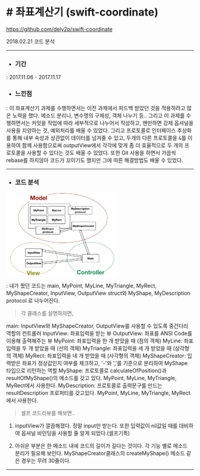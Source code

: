 # # 좌표계산기 (swift-coordinate)
https://github.com/dely2p/swift-coordinate

  2018.02.21 코드 분석

---

- ### 기간
 : 2017.11.06 - 2017.11.17
- ### 느낀점
 : 이 좌표계산기 과제를 수행하면서는 이전 과제에서 피드백 받았던 것을 적용하려고 많은 노력을 했다. 메소드 분리나, 변수명의 구체성, 객체 나누기 등.. 그리고 이 과제를 수행하면서는 커밋을 작업에 따라 세부적으로 나누어서 작성하고, 왠만하면 강제 옵셔널을 사용을 지양하는 것, 예외처리를 배울 수 있었다. 그리고 프로토콜로 인터페이스 추상화를 통해 내부 속성과 상관없이 데이터를 넘겨줄 수 있고, 두개의 다른 프로토콜을 `&`를 이용하여 함께 사용함으로써 outputView에서 각각에 맞게 좀 더 효율적으로 두 개의 프로토콜을 사용할 수 있다는 것도 배울 수 있었다.
  또한 Git 사용을 하면서 가끔씩 rebase를 하지않아 코드가 꼬이기도 했지만 그에 따른 해결방법도 배울 수 있었다.

---

- ### 코드 분석

<img src="./img/Coordinate.png" width="60%" height="60%" align="center">

: 내가 짰던 코드는 main, MyPoint, MyLine, MyTriangle, MyRect, MyShapeCreator, InputView, OutputView struct와 MyShape, MyDescription protocol 로 나누어진다.


 > 각 클래스를 설명하자면,
 
 main: InputView와 MyShapeCreator, OutputView를 사용할 수 있도록 중간다리 역할의 컨트롤러
    InputView: 좌표입력을 받는 뷰
    OutputView: 좌표를 ANSI Code를 이용해 출력해주는 뷰
    MyPoint: 좌표입력을 한 개 받았을 때 (점의 객체)
    MyLine: 좌표입력을 두 개 받았을 때 (선의 객체)
    MyTriangle: 좌표입력을 세 개 받았을 때 (삼각형의 객체)
    MyRect: 좌표입력을 네 개 받았을 때 (사각형의 객체)
    MyShapeCreator: 입력받은 좌표가 정상값인지 여부를 체크하고, '-'와 ','를 기준으로 분리하여 MyShape 타입으로 리턴하는 역할
    MyShape: 프로토콜로 calculateOfPosition()과 resultOfMyShape()의 메소드를 갖고 있다. MyPoint, MyLine, MyTriangle, MyRect에서 사용한다.
    MyDescription: 프로토콜로 출력문구를 만드는 resultDescription 프로퍼티를 갖고있다. MyPoint, MyLine, MyTriangle, MyRect에서 사용한다.



  > 셀프 코드리뷰를 해보면..

1. inputView가 깔끔해졌다. 정말 input만 받는다. 또한 입력값이 nil값일 때를 대비하여 옵셔널 바인딩을 사용할 줄 알게 되었다.(셀프기특)

2. 아쉬운 부분은 한 메소드 내에 코드의 길이가 길다는 것이다. 각 기능 별로 메소드 분리가 필요해 보인다. MyShapeCreator클래스의 createMyShape() 메소드 같은 경우는 무려 30줄이다.
  
  ---
